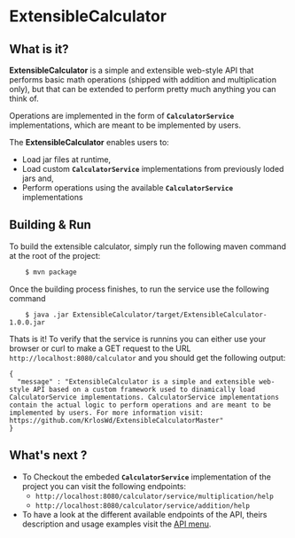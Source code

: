 ExtensibleCalculator
====================

What is it?
-----------
**ExtensibleCalculator** is a simple and extensible web-style API that performs basic math operations (shipped with addition and multiplication only), but that can be extended to perform pretty much anything you can think of.

Operations are implemented in the form of **`CalculatorService`** implementations, which are meant to be implemented by users.

The **ExtensibleCalculator** enables users to:
- Load jar files at runtime, 
- Load custom **`CalculatorService`** implementations from previously loded jars and,
- Perform operations using the available **`CalculatorService`** implementations

Building & Run
--------------------
To build the extensible calculator, simply run the following maven command at the root of the project:
``` bash
    $ mvn package
```

Once the building process finishes, to run the service use the following command
```
    $ java .jar ExtensibleCalculator/target/ExtensibleCalculator-1.0.0.jar
```
Thats is it! To verify that the service is runnins you can either use your browser or curl to make a GET request to the URL `http://localhost:8080/calculator` and you should get the following output:
```
{
  "message" : "ExtensibleCalculator is a simple and extensible web-style API based on a custom framework used to dinamically load CalculatorService implementations. CalculatorService implementations contain the actual logic to perform operations and are meant to be implemented by users. For more information visit: https://github.com/KrlosWd/ExtensibleCalculatorMaster"
}
```
What's next ?
----------------
* To Checkout the embeded **`CalculatorService`** implementation of the project you can visit the following endpoints:
    *   `http://localhost:8080/calculator/service/multiplication/help`
    *   `http://localhost:8080/calculator/service/addition/help`
* To have a look at the different available endpoints of the API, theirs description and usage examples visit the [API menu](./Documentation/API_menu.md). 